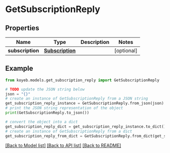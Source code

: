# GetSubscriptionReply


## Properties

Name | Type | Description | Notes
------------ | ------------- | ------------- | -------------
**subscription** | [**Subscription**](Subscription.md) |  | [optional] 

## Example

```python
from koyeb.models.get_subscription_reply import GetSubscriptionReply

# TODO update the JSON string below
json = "{}"
# create an instance of GetSubscriptionReply from a JSON string
get_subscription_reply_instance = GetSubscriptionReply.from_json(json)
# print the JSON string representation of the object
print(GetSubscriptionReply.to_json())

# convert the object into a dict
get_subscription_reply_dict = get_subscription_reply_instance.to_dict()
# create an instance of GetSubscriptionReply from a dict
get_subscription_reply_from_dict = GetSubscriptionReply.from_dict(get_subscription_reply_dict)
```
[[Back to Model list]](../README.md#documentation-for-models) [[Back to API list]](../README.md#documentation-for-api-endpoints) [[Back to README]](../README.md)


